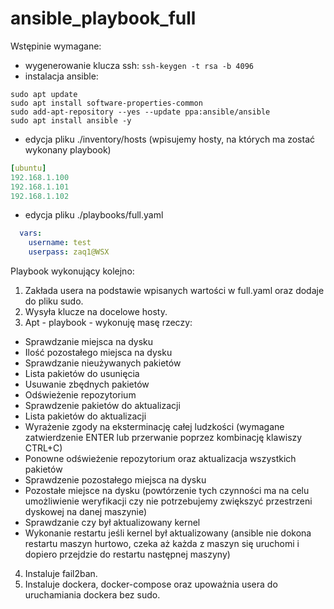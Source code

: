 # ansible_playbook_full
Wstępinie wymagane:
 - wygenerowanie klucza ssh: `ssh-keygen -t rsa -b 4096`
 - instalacja ansible:

``` shell
sudo apt update
sudo apt install software-properties-common
sudo add-apt-repository --yes --update ppa:ansible/ansible
sudo apt install ansible -y
```
 - edycja pliku ./inventory/hosts (wpisujemy hosty, na których ma zostać wykonany playbook)
``` yaml
[ubuntu]
192.168.1.100
192.168.1.101
192.168.1.102
```
 - edycja pliku ./playbooks/full.yaml
``` yaml 
  vars:
    username: test
    userpass: zaq1@WSX
```

Playbook wykonujący kolejno:
1. Zakłada usera na podstawie wpisanych wartości w full.yaml oraz dodaje do pliku sudo.
2. Wysyła klucze na docelowe hosty.
3. Apt - playbook - wykonuję masę rzeczy:
- Sprawdzanie miejsca na dysku
- Ilość pozostałego miejsca na dysku
- Sprawdzanie nieużywanych pakietów
- Lista pakietów do usunięcia
- Usuwanie zbędnych pakietów
- Odświeżenie repozytorium
- Sprawdzenie pakietów do aktualizacji
- Lista pakietów do aktualizacji
- Wyrażenie zgody na eksterminację całej ludzkości (wymagane zatwierdzenie ENTER lub przerwanie poprzez kombinację klawiszy CTRL+C)
- Ponowne odświeżenie repozytorium oraz aktualizacja wszystkich pakietów
- Sprawdzenie pozostałego miejsca na dysku
- Pozostałe miejsce na dysku (powtórzenie tych czynności ma na celu umożliwienie weryfikacji czy nie potrzebujemy zwiększyć przestrzeni dyskowej na danej maszynie)
- Sprawdzanie czy był aktualizowany kernel
- Wykonanie restartu jeśli kernel był aktualizowany (ansible nie dokona restartu maszyn hurtowo, czeka aż każda z maszyn się uruchomi i dopiero przejdzie do restartu następnej maszyny)
4. Instaluje fail2ban.
5. Instaluje dockera, docker-compose oraz upoważnia usera do uruchamiania dockera bez sudo.
